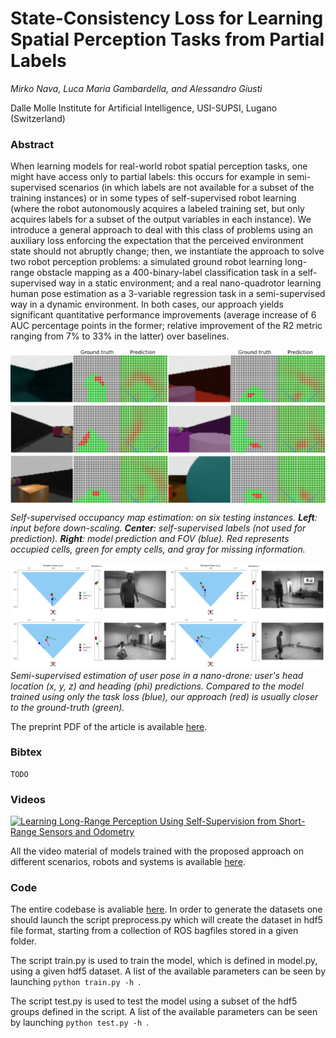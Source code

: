 # State-Consistency Loss for Learning Spatial Perception Tasks from Partial Labels

*Mirko Nava, Luca Maria Gambardella, and Alessandro Giusti*

Dalle Molle Institute for Artificial Intelligence, USI-SUPSI, Lugano (Switzerland)

### Abstract

When learning models for real-world robot spatial perception tasks, one might have access only to partial labels: this occurs for example in semi-supervised scenarios (in which labels are not available for a subset of the training instances) or in some types of self-supervised robot learning (where the robot autonomously acquires a labeled training set, but only acquires labels for a subset of the output variables in each instance).  We introduce a general approach to deal with this class of problems using an auxiliary loss enforcing the expectation that the perceived environment state should not abruptly change; then, we instantiate the approach to solve two robot perception problems: a simulated ground robot learning long-range obstacle mapping as a 400-binary-label classification task in a self-supervised way in a static environment; and a real nano-quadrotor learning human pose estimation as a 3-variable regression task in a semi-supervised way in a dynamic environment.  In both cases, our approach yields significant quantitative performance improvements (average increase of 6 AUC percentage points in the former; relative improvement of the R2 metric ranging from 7% to 33% in the latter) over baselines.

![Predictions](https://github.com/idsia-robotics/state-consistency-loss/blob/main/img/occupancy_map.png "Predictions")
*Self-supervised occupancy map estimation: on six testing instances. **Left**: input before down-scaling.  **Center**: self-supervised labels (not used for prediction).  **Right**: model prediction and FOV (blue). Red represents occupied cells, green for empty cells, and gray for missing information.*

![Predictions](https://github.com/idsia-robotics/state-consistency-loss/blob/main/img/user_pose.png "Predictions")
*Semi-supervised estimation of user pose in a nano-drone: user's head location (x, y, z) and heading (phi) predictions.
Compared to the model trained using only the task loss (blue), our approach (red) is usually closer to the ground-truth (green).*

The preprint PDF of the article is available [here](https://ieeexplore.ieee.org/document/9345348).

### Bibtex

```properties
TODO
```

### Videos

[![Learning Long-Range Perception Using Self-Supervision from Short-Range Sensors and Odometry](https://github.com/idsia-robotics/state-consistency-loss/blob/main/video/video.gif)](https://youtu.be/AD69cYFinzc)

All the video material of models trained with the proposed approach on different scenarios, robots and systems is available [here](https://github.com/idsia-robotics/state-consistency-loss/tree/main/video).

### Code

The entire codebase is avaliable [here](https://github.com/idsia-robotics/state-consistency-loss/tree/main/code).
In order to generate the datasets one should launch the script preprocess.py which will create the dataset in hdf5 file format, starting from a collection of ROS bagfiles stored in a given folder.

The script train.py is used to train the model, which is defined in model.py, using a given hdf5 dataset. A list of the available parameters can be seen by launching  `python train.py -h `.

The script test.py is used to test the model using a subset of the hdf5 groups defined in the script. A list of the available parameters can be seen by launching  `python test.py -h `.
